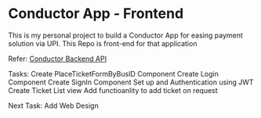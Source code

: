 # Conductor App - Frontend
This is my personal project to build a Conductor App for easing payment solution via UPI. This Repo is front-end for that application

Refer: [Conductor Backend API](https://github.com/iamjoker021/CONDUCTOR_APP_BACKEND)

Tasks:
Create PlaceTicketFormByBusID Component
Create Login Component
Create SignIn Component
Set up and Authentication using JWT
Create Ticket List view
Add functioanlity to add ticket on request

Next Task:
Add Web Design